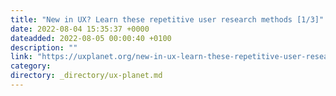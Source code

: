 ```yaml
---
title: "New in UX? Learn these repetitive user research methods [1/3]"
date: 2022-08-04 15:35:37 +0000
dateadded: 2022-08-05 00:00:40 +0100
description: ""
link: "https://uxplanet.org/new-in-ux-learn-these-repetitive-user-research-methods-1-3-85e07554a81c?source=rss----819cc2aaeee0---4"
category:
directory: _directory/ux-planet.md
---
```


